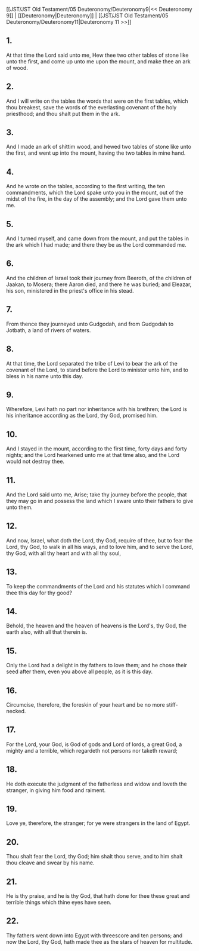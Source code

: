 [[JST/JST Old Testament/05 Deuteronomy/Deuteronomy9|<< Deuteronomy 9]] | [[Deuteronomy|Deuteronomy]] | [[JST/JST Old Testament/05 Deuteronomy/Deuteronomy11|Deuteronomy 11 >>]]
## 1.
At that time the Lord said unto me, Hew thee two other tables of stone like unto the first, and come up unto me upon the mount, and make thee an ark of wood.
## 2.
And I will write on the tables the words that were on the first tables, which thou breakest, save the words of the everlasting covenant of the holy priesthood; and thou shalt put them in the ark.
## 3.
And I made an ark of shittim wood, and hewed two tables of stone like unto the first, and went up into the mount, having the two tables in mine hand.
## 4.
And he wrote on the tables, according to the first writing, the ten commandments, which the Lord spake unto you in the mount, out of the midst of the fire, in the day of the assembly; and the Lord gave them unto me.
## 5.
And I turned myself, and came down from the mount, and put the tables in the ark which I had made; and there they be as the Lord commanded me.
## 6.
And the children of Israel took their journey from Beeroth, of the children of Jaakan, to Mosera; there Aaron died, and there he was buried; and Eleazar, his son, ministered in the priest\'s office in his stead.
## 7.
From thence they journeyed unto Gudgodah, and from Gudgodah to Jotbath, a land of rivers of waters.
## 8.
At that time, the Lord separated the tribe of Levi to bear the ark of the covenant of the Lord, to stand before the Lord to minister unto him, and to bless in his name unto this day.
## 9.
Wherefore, Levi hath no part nor inheritance with his brethren; the Lord is his inheritance according as the Lord, thy God, promised him.
## 10.
And I stayed in the mount, according to the first time, forty days and forty nights; and the Lord hearkened unto me at that time also, and the Lord would not destroy thee.
## 11.
And the Lord said unto me, Arise; take thy journey before the people, that they may go in and possess the land which I sware unto their fathers to give unto them.
## 12.
And now, Israel, what doth the Lord, thy God, require of thee, but to fear the Lord, thy God, to walk in all his ways, and to love him, and to serve the Lord, thy God, with all thy heart and with all thy soul,
## 13.
To keep the commandments of the Lord and his statutes which I command thee this day for thy good?
## 14.
Behold, the heaven and the heaven of heavens is the Lord\'s, thy God, the earth also, with all that therein is.
## 15.
Only the Lord had a delight in thy fathers to love them; and he chose their seed after them, even you above all people, as it is this day.
## 16.
Circumcise, therefore, the foreskin of your heart and be no more stiff-necked.
## 17.
For the Lord, your God, is God of gods and Lord of lords, a great God, a mighty and a terrible, which regardeth not persons nor taketh reward;
## 18.
He doth execute the judgment of the fatherless and widow and loveth the stranger, in giving him food and raiment.
## 19.
Love ye, therefore, the stranger; for ye were strangers in the land of Egypt.
## 20.
Thou shalt fear the Lord, thy God; him shalt thou serve, and to him shalt thou cleave and swear by his name.
## 21.
He is thy praise, and he is thy God, that hath done for thee these great and terrible things which thine eyes have seen.
## 22.
Thy fathers went down into Egypt with threescore and ten persons; and now the Lord, thy God, hath made thee as the stars of heaven for multitude.

